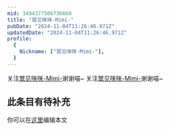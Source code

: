 ```yaml
---
mid: 3494377506736668
title: "鹫见咪咪-Mimi-"
pubDate: "2024-11-04T11:26:46.971Z"
updatedDate: "2024-11-04T11:26:46.971Z"
profile:
  {
    Nickname: ["鹫见咪咪-Mimi-"],
  }
---
```


关注[鹫见咪咪-Mimi-](https://space.bilibili.com/3494377506736668)谢谢喵~ 关注[鹫见咪咪-Mimi-](https://space.bilibili.com/3494377506736668)谢谢喵~

## 此条目有待补充
你可以在[这里](https://github.com/Yuhanawa/VTuber.ICU-Content/edit/master/v/鹫见咪咪-Mimi-/index.md)编辑本文
